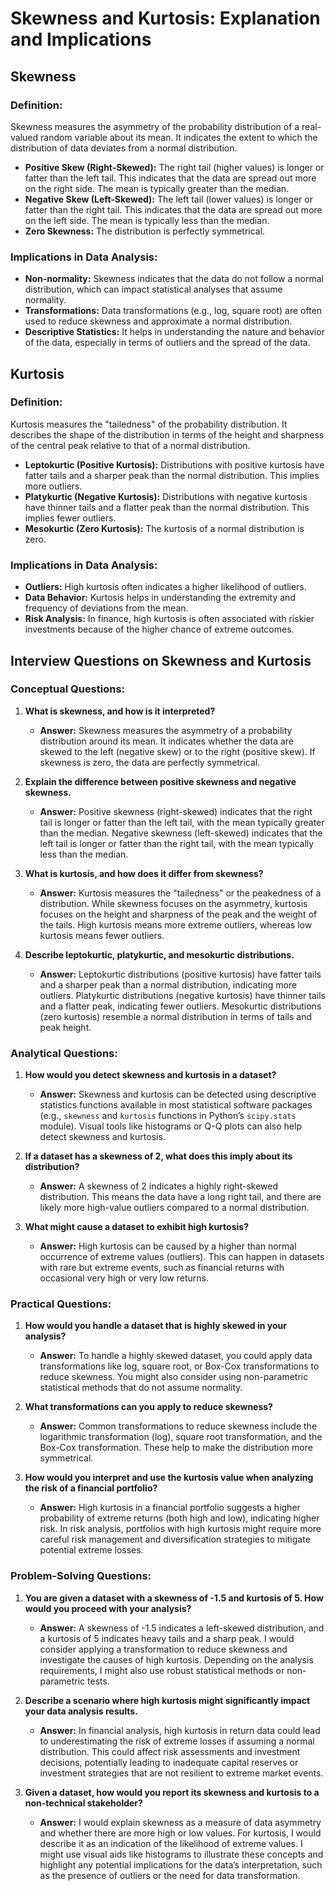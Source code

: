 # Skewness and Kurtosis: Explanation and Implications

## Skewness

### Definition:
Skewness measures the asymmetry of the probability distribution of a real-valued random variable about its mean. It indicates the extent to which the distribution of data deviates from a normal distribution.

- **Positive Skew (Right-Skewed):** The right tail (higher values) is longer or fatter than the left tail. This indicates that the data are spread out more on the right side. The mean is typically greater than the median.
- **Negative Skew (Left-Skewed):** The left tail (lower values) is longer or fatter than the right tail. This indicates that the data are spread out more on the left side. The mean is typically less than the median.
- **Zero Skewness:** The distribution is perfectly symmetrical.

### Implications in Data Analysis:
- **Non-normality:** Skewness indicates that the data do not follow a normal distribution, which can impact statistical analyses that assume normality.
- **Transformations:** Data transformations (e.g., log, square root) are often used to reduce skewness and approximate a normal distribution.
- **Descriptive Statistics:** It helps in understanding the nature and behavior of the data, especially in terms of outliers and the spread of the data.

## Kurtosis

### Definition:
Kurtosis measures the "tailedness" of the probability distribution. It describes the shape of the distribution in terms of the height and sharpness of the central peak relative to that of a normal distribution.

- **Leptokurtic (Positive Kurtosis):** Distributions with positive kurtosis have fatter tails and a sharper peak than the normal distribution. This implies more outliers.
- **Platykurtic (Negative Kurtosis):** Distributions with negative kurtosis have thinner tails and a flatter peak than the normal distribution. This implies fewer outliers.
- **Mesokurtic (Zero Kurtosis):** The kurtosis of a normal distribution is zero.

### Implications in Data Analysis:
- **Outliers:** High kurtosis often indicates a higher likelihood of outliers.
- **Data Behavior:** Kurtosis helps in understanding the extremity and frequency of deviations from the mean.
- **Risk Analysis:** In finance, high kurtosis is often associated with riskier investments because of the higher chance of extreme outcomes.

## Interview Questions on Skewness and Kurtosis

### Conceptual Questions:

1. **What is skewness, and how is it interpreted?**
   - **Answer:** Skewness measures the asymmetry of a probability distribution around its mean. It indicates whether the data are skewed to the left (negative skew) or to the right (positive skew). If skewness is zero, the data are perfectly symmetrical.

2. **Explain the difference between positive skewness and negative skewness.**
   - **Answer:** Positive skewness (right-skewed) indicates that the right tail is longer or fatter than the left tail, with the mean typically greater than the median. Negative skewness (left-skewed) indicates that the left tail is longer or fatter than the right tail, with the mean typically less than the median.

3. **What is kurtosis, and how does it differ from skewness?**
   - **Answer:** Kurtosis measures the "tailedness" or the peakedness of a distribution. While skewness focuses on the asymmetry, kurtosis focuses on the height and sharpness of the peak and the weight of the tails. High kurtosis means more extreme outliers, whereas low kurtosis means fewer outliers.

4. **Describe leptokurtic, platykurtic, and mesokurtic distributions.**
   - **Answer:** Leptokurtic distributions (positive kurtosis) have fatter tails and a sharper peak than a normal distribution, indicating more outliers. Platykurtic distributions (negative kurtosis) have thinner tails and a flatter peak, indicating fewer outliers. Mesokurtic distributions (zero kurtosis) resemble a normal distribution in terms of tails and peak height.

### Analytical Questions:

1. **How would you detect skewness and kurtosis in a dataset?**
   - **Answer:** Skewness and kurtosis can be detected using descriptive statistics functions available in most statistical software packages (e.g., `skewness` and `kurtosis` functions in Python’s `scipy.stats` module). Visual tools like histograms or Q-Q plots can also help detect skewness and kurtosis.

2. **If a dataset has a skewness of 2, what does this imply about its distribution?**
   - **Answer:** A skewness of 2 indicates a highly right-skewed distribution. This means the data have a long right tail, and there are likely more high-value outliers compared to a normal distribution.

3. **What might cause a dataset to exhibit high kurtosis?**
   - **Answer:** High kurtosis can be caused by a higher than normal occurrence of extreme values (outliers). This can happen in datasets with rare but extreme events, such as financial returns with occasional very high or very low returns.

### Practical Questions:

1. **How would you handle a dataset that is highly skewed in your analysis?**
   - **Answer:** To handle a highly skewed dataset, you could apply data transformations like log, square root, or Box-Cox transformations to reduce skewness. You might also consider using non-parametric statistical methods that do not assume normality.

2. **What transformations can you apply to reduce skewness?**
   - **Answer:** Common transformations to reduce skewness include the logarithmic transformation (log), square root transformation, and the Box-Cox transformation. These help to make the distribution more symmetrical.

3. **How would you interpret and use the kurtosis value when analyzing the risk of a financial portfolio?**
   - **Answer:** High kurtosis in a financial portfolio suggests a higher probability of extreme returns (both high and low), indicating higher risk. In risk analysis, portfolios with high kurtosis might require more careful risk management and diversification strategies to mitigate potential extreme losses.

### Problem-Solving Questions:

1. **You are given a dataset with a skewness of -1.5 and kurtosis of 5. How would you proceed with your analysis?**
   - **Answer:** A skewness of -1.5 indicates a left-skewed distribution, and a kurtosis of 5 indicates heavy tails and a sharp peak. I would consider applying a transformation to reduce skewness and investigate the causes of high kurtosis. Depending on the analysis requirements, I might also use robust statistical methods or non-parametric tests.

2. **Describe a scenario where high kurtosis might significantly impact your data analysis results.**
   - **Answer:** In financial analysis, high kurtosis in return data could lead to underestimating the risk of extreme losses if assuming a normal distribution. This could affect risk assessments and investment decisions, potentially leading to inadequate capital reserves or investment strategies that are not resilient to extreme market events.

3. **Given a dataset, how would you report its skewness and kurtosis to a non-technical stakeholder?**
   - **Answer:** I would explain skewness as a measure of data asymmetry and whether there are more high or low values. For kurtosis, I would describe it as an indication of the likelihood of extreme values. I might use visual aids like histograms to illustrate these concepts and highlight any potential implications for the data’s interpretation, such as the presence of outliers or the need for data transformation.
